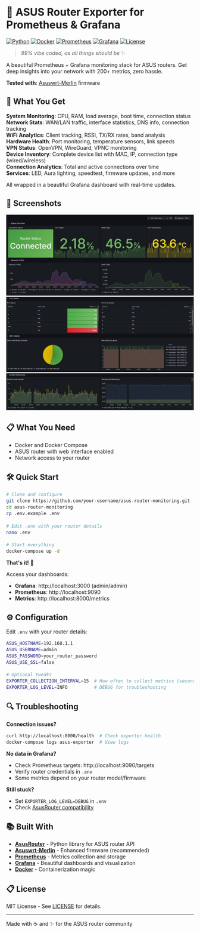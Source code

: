# 📡 ASUS Router Exporter for Prometheus & Grafana

[![Python](https://img.shields.io/badge/Python-3.12-3776AB?logo=python&logoColor=white)](https://www.python.org/downloads/)
[![Docker](https://img.shields.io/badge/Docker-2496ED?logo=docker&logoColor=white)](https://www.docker.com/)
[![Prometheus](https://img.shields.io/badge/Prometheus-E6522C?logo=prometheus&logoColor=white)](https://prometheus.io/)
[![Grafana](https://img.shields.io/badge/Grafana-F46800?logo=grafana&logoColor=white)](https://grafana.com/)
[![License](https://img.shields.io/badge/license-MIT-green.svg)](LICENSE)

> *99% vibe coded, as all things should be* ✨

A beautiful Prometheus + Grafana monitoring stack for ASUS routers. Get deep insights into your network with 200+ metrics, zero hassle.

**Tested with**: [Asuswrt-Merlin](https://www.asuswrt-merlin.net/) firmware

## 🚀 What You Get

**System Monitoring**: CPU, RAM, load average, boot time, connection status  
**Network Stats**: WAN/LAN traffic, interface statistics, DNS info, connection tracking  
**WiFi Analytics**: Client tracking, RSSI, TX/RX rates, band analysis  
**Hardware Health**: Port monitoring, temperature sensors, link speeds  
**VPN Status**: OpenVPN, WireGuard, VPNC monitoring  
**Device Inventory**: Complete device list with MAC, IP, connection type (wired/wireless)  
**Connection Analytics**: Total and active connections over time  
**Services**: LED, Aura lighting, speedtest, firmware updates, and more

All wrapped in a beautiful Grafana dashboard with real-time updates.

## 📸 Screenshots

![Dashboard Overview](img/dashboard_1.png)
![Network & WiFi Analytics](img/dashboard_2.png)
![Hardware & System Health](img/dashboard_3.png)

## 📋 What You Need

- Docker and Docker Compose
- ASUS router with web interface enabled
- Network access to your router

## 🛠️ Quick Start

```bash
# Clone and configure
git clone https://github.com/your-username/asus-router-monitoring.git
cd asus-router-monitoring
cp .env.example .env

# Edit .env with your router details
nano .env

# Start everything
docker-compose up -d
```

**That's it!** 🎉

Access your dashboards:
- **Grafana**: http://localhost:3000 (admin/admin)
- **Prometheus**: http://localhost:9090
- **Metrics**: http://localhost:8000/metrics

## ⚙️ Configuration

Edit `.env` with your router details:

```bash
ASUS_HOSTNAME=192.168.1.1
ASUS_USERNAME=admin
ASUS_PASSWORD=your_router_password
ASUS_USE_SSL=false

# Optional tweaks
EXPORTER_COLLECTION_INTERVAL=15  # How often to collect metrics (seconds)
EXPORTER_LOG_LEVEL=INFO          # DEBUG for troubleshooting
```

## 🔍 Troubleshooting

**Connection issues?**
```bash
curl http://localhost:8000/health  # Check exporter health
docker-compose logs asus-exporter  # View logs
```

**No data in Grafana?**
- Check Prometheus targets: http://localhost:9090/targets
- Verify router credentials in `.env`
- Some metrics depend on your router model/firmware

**Still stuck?**
- Set `EXPORTER_LOG_LEVEL=DEBUG` in `.env`
- Check [AsusRouter compatibility](https://github.com/Vaskivskyi/asusrouter#supported-devices)

## 📚 Built With

- **[AsusRouter](https://github.com/Vaskivskyi/asusrouter)** - Python library for ASUS router API
- **[Asuswrt-Merlin](https://www.asuswrt-merlin.net/)** - Enhanced firmware (recommended)
- **[Prometheus](https://prometheus.io/)** - Metrics collection and storage
- **[Grafana](https://grafana.com/)** - Beautiful dashboards and visualization
- **[Docker](https://www.docker.com/)** - Containerization magic

## 📋 License

MIT License - See [LICENSE](LICENSE) for details.

---

Made with ☕ and ✨ for the ASUS router community
